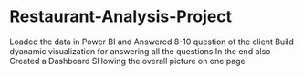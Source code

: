 # Restaurant-Analysis-Project
Loaded the data in Power BI and Answered  8-10 question of the client
Build dyanamic visualization for answering all the questions
In the end also Created a Dashboard SHowing the overall picture on one page
